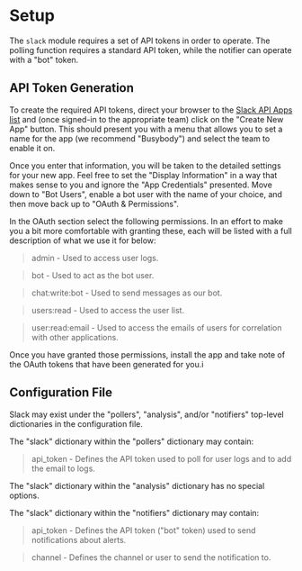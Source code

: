 # Setup

The `slack` module requires a set of API tokens in order to operate. The polling function requires a standard API token, while the notifier can operate with a "bot" token.

## API Token Generation

To create the required API tokens, direct your browser to the [Slack API Apps list](https://api.slack.com/apps) and (once signed-in to the appropriate team) click on the "Create New App" button. This should present you with a menu that allows you to set a name for the app (we recommend "Busybody") and select the team to enable it on.

Once you enter that information, you will be taken to the detailed settings for your new app. Feel free to set the "Display Information" in a way that makes sense to you and ignore the "App Credentials" presented. Move down to "Bot Users", enable a bot user with the name of your choice, and then move back up to "OAuth & Permissions".

In the OAuth section select the following permissions. In an effort to make you a bit more comfortable with granting these, each will be listed with a full description of what we use it for below:

> admin            - Used to access user logs.

> bot              - Used to act as the bot user.

> chat:write:bot   - Used to send messages as our bot.

> users:read       - Used to access the user list.

> user:read:email  - Used to access the emails of users for correlation with other applications.

Once you have granted those permissions, install the app and take note of the OAuth tokens that have been generated for you.i

## Configuration File

Slack may exist under the "pollers", "analysis", and/or "notifiers" top-level dictionaries in the configuration file.

The "slack" dictionary within the "pollers" dictionary may contain:

> api\_token        - Defines the API token used to poll for user logs and to add the email to logs.

The "slack" dictionary within the "analysis" dictionary has no special options.

The "slack" dictionary within the "notifiers" dictionary may contain:

> api\_token        - Defines the API token ("bot" token) used to send notifications about alerts.

> channel          - Defines the channel or user to send the notification to.
